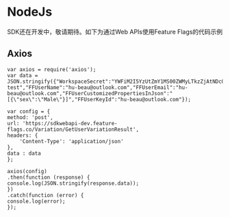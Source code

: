 
# NodeJs 

SDK还在开发中，敬请期待。如下为通过Web APIs使用Feature Flags的代码示例

## Axios

    var axios = require('axios');
    var data = JSON.stringify({"WorkspaceSecret":"YWFiM2I5YzUtZmY1MS00ZWMyLTkzZjAtNDc0YzY4MWMyYzUz","FeatureFlagKeyName":"MQ==/NA==/first-test","FFUserName":"hu-beau@outlook.com","FFUserEmail":"hu-beau@outlook.com","FFUserCustomizedPropertiesInJson":"[{\"sex\":\"Male\"}]","FFUserKeyId":"hu-beau@outlook.com"});

    var config = {
    method: 'post',
    url: 'https://sdkwebapi-dev.feature-flags.co/Variation/GetUserVariationResult',
    headers: { 
        'Content-Type': 'application/json'
    },
    data : data
    };

    axios(config)
    .then(function (response) {
    console.log(JSON.stringify(response.data));
    })
    .catch(function (error) {
    console.log(error);
    });

